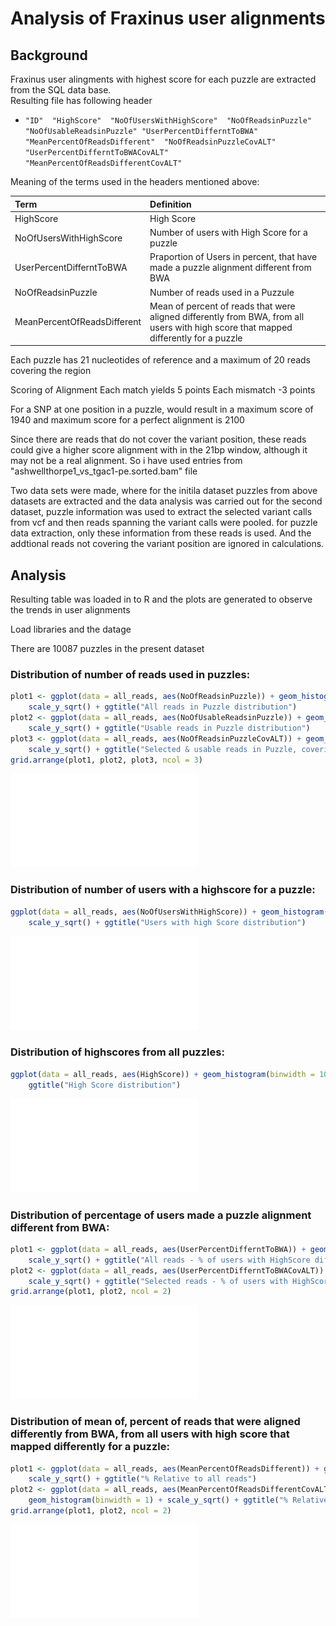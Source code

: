 Analysis of Fraxinus user alignments
========================================================

Background
--------------------------------------------------------
Fraxinus user alingments with highest score for each puzzle are extracted from the SQL data base.  
Resulting file has following header  
* `"ID"  "HighScore"  "NoOfUsersWithHighScore"  "NoOfReadsinPuzzle"  "NoOfUsableReadsinPuzzle" "UserPercentDifferntToBWA"  "MeanPercentOfReadsDifferent"  "NoOfReadsinPuzzleCovALT"  "UserPercentDifferntToBWACovALT"	"MeanPercentOfReadsDifferentCovALT"`  

Meaning of the terms used in the headers mentioned above:

| Term                                | Definition                                                                                                                            |
|:----------------------------------- |:------------------------------------------------------------------------------------------------------------------------------------  |
| HighScore                           | High Score                                                                                                                            |
| NoOfUsersWithHighScore	            |	Number of users with High Score for a puzzle                                                                                          |
| UserPercentDifferntToBWA            |	Praportion of Users in percent, that have made a puzzle alignment different from BWA                                                  |
| NoOfReadsinPuzzle			              |	Number of reads used in a Puzzule                                                                                                     |
| MeanPercentOfReadsDifferent         |	Mean of percent of reads that were aligned differently from BWA, from all users with high score that mapped differently for a puzzle  | 

Each puzzle has 21 nucleotides of reference and a maximum of 20 reads covering the region

Scoring of Alignment
Each match yields 5 points
Each mismatch    -3 points

For a SNP at one position in a puzzle, would result in a maximum score of 1940 
and maximum score for a perfect alignment is 2100 

Since there are reads that do not cover the variant position, 
these reads could give a higher score alignment with in the 21bp window, although it may not be a real alignment.
So i have used entries from "ashwellthorpe1_vs_tgac1-pe.sorted.bam" file

Two data sets were made, where for the initila dataset puzzles from above datasets are extracted and the data analysis was carried out
for the second dataset, puzzle information was used to extract the selected variant calls from vcf and then reads spanning the variant calls were pooled.
for puzzle data extraction, only these information from these reads is used. And the addtional reads not covering the variant position are ignored in calculations.

Analysis
--------------------------------------------------------
Resulting table was loaded in to R and the plots are generated to observe the trends in user alignments

Load libraries and the datage



There are 10087 puzzles in the present dataset


### Distribution of number of reads used in puzzles:


```r
plot1 <- ggplot(data = all_reads, aes(NoOfReadsinPuzzle)) + geom_histogram(binwidth = 1) + 
    scale_y_sqrt() + ggtitle("All reads in Puzzle distribution")
plot2 <- ggplot(data = all_reads, aes(NoOfUsableReadsinPuzzle)) + geom_histogram(binwidth = 1) + 
    scale_y_sqrt() + ggtitle("Usable reads in Puzzle distribution")
plot3 <- ggplot(data = all_reads, aes(NoOfReadsinPuzzleCovALT)) + geom_histogram(binwidth = 1) + 
    scale_y_sqrt() + ggtitle("Selected & usable reads in Puzzle, covering ALT allele distribution")
grid.arrange(plot1, plot2, plot3, ncol = 3)
```

![plot of chunk unnamed-chunk-1](figure/unnamed-chunk-1.pdf) 



### Distribution of number of users with a highscore for a puzzle:


```r
ggplot(data = all_reads, aes(NoOfUsersWithHighScore)) + geom_histogram(binwidth = 5) + 
    scale_y_sqrt() + ggtitle("Users with high Score distribution")
```

![plot of chunk unnamed-chunk-2](figure/unnamed-chunk-2.pdf) 



### Distribution of highscores from all puzzles:


```r
ggplot(data = all_reads, aes(HighScore)) + geom_histogram(binwidth = 10) + scale_y_sqrt() + 
    ggtitle("High Score distribution")
```

![plot of chunk unnamed-chunk-3](figure/unnamed-chunk-3.pdf) 



### Distribution of percentage of users made a puzzle alignment different from BWA:


```r
plot1 <- ggplot(data = all_reads, aes(UserPercentDifferntToBWA)) + geom_histogram(binwidth = 5) + 
    scale_y_sqrt() + ggtitle("All reads - % of users with HighScore different to BWA")
plot2 <- ggplot(data = all_reads, aes(UserPercentDifferntToBWACovALT)) + geom_histogram(binwidth = 5) + 
    scale_y_sqrt() + ggtitle("Selected reads - % of users with HighScore different to BWA")
grid.arrange(plot1, plot2, ncol = 2)
```

![plot of chunk unnamed-chunk-4](figure/unnamed-chunk-4.pdf) 



### Distribution of mean of, percent of reads that were aligned differently from BWA, from all users with high score that mapped differently for a puzzle:


```r
plot1 <- ggplot(data = all_reads, aes(MeanPercentOfReadsDifferent)) + geom_histogram(binwidth = 1) + 
    scale_y_sqrt() + ggtitle("% Relative to all reads")
plot2 <- ggplot(data = all_reads, aes(MeanPercentOfReadsDifferentCovALT)) + 
    geom_histogram(binwidth = 1) + scale_y_sqrt() + ggtitle("% Relative to reads covering ALT allele")
grid.arrange(plot1, plot2, ncol = 2)
```

![plot of chunk unnamed-chunk-5](figure/unnamed-chunk-5.pdf) 





